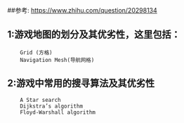 ##参考: https://www.zhihu.com/question/20298134
## 1:游戏地图的划分及其优劣性，这里包括：
````
    Grid (方格)
    Navigation Mesh(导航网格)
````
## 2:游戏中常用的搜寻算法及其优劣性
````
    A Star search
    Dijkstra’s algorithm
    Floyd-Warshall algorithm
````
